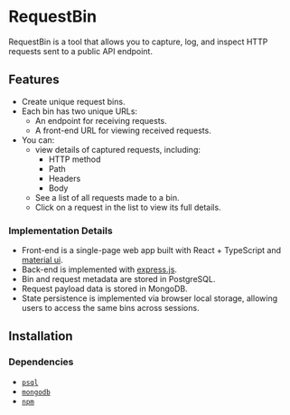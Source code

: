 # RequestBin

RequestBin is a tool that allows you to capture, log, and inspect HTTP requests sent to a public API endpoint.

## Features

- Create unique request bins.
- Each bin has two unique URLs:
  - An endpoint for receiving requests.
  - A front-end URL for viewing received requests.
- You can:
  - view details of captured requests, including:
    - HTTP method
    - Path
    - Headers
    - Body
  - See a list of all requests made to a bin.
  - Click on a request in the list to view its full details.

### Implementation Details

- Front-end is a single-page web app built with React + TypeScript and [material ui](https://mui.com/).
- Back-end is implemented with [express.js](https://expressjs.com/).
- Bin and request metadata are stored in PostgreSQL.
- Request payload data is stored in MongoDB.
- State persistence is implemented via browser local storage, allowing users to access the same bins across sessions.

## Installation

### Dependencies

- [`psql`](https://www.postgresql.org/download/)
- [`mongodb`](https://www.mongodb.com/docs/manual/administration/install-community/)
- [`npm`](https://github.com/npm/cli)
